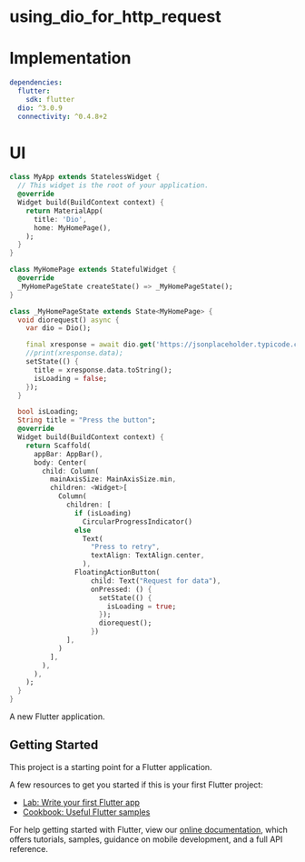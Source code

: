 
# using_dio_for_http_request

# Implementation
```yaml
dependencies:
  flutter:
    sdk: flutter
  dio: ^3.0.9
  connectivity: ^0.4.8+2
```

# UI

```dart
class MyApp extends StatelessWidget {
  // This widget is the root of your application.
  @override
  Widget build(BuildContext context) {
    return MaterialApp(
      title: 'Dio',
      home: MyHomePage(),
    );
  }
}

class MyHomePage extends StatefulWidget {
  @override
  _MyHomePageState createState() => _MyHomePageState();
}

class _MyHomePageState extends State<MyHomePage> {
  void diorequest() async {
    var dio = Dio();

    final xresponse = await dio.get('https://jsonplaceholder.typicode.com/posts');
    //print(xresponse.data);
    setState(() {
      title = xresponse.data.toString();
      isLoading = false;
    });
  }

  bool isLoading;
  String title = "Press the button";
  @override
  Widget build(BuildContext context) {
    return Scaffold(
      appBar: AppBar(),
      body: Center(
        child: Column(
          mainAxisSize: MainAxisSize.min,
          children: <Widget>[
            Column(
              children: [
                if (isLoading)
                  CircularProgressIndicator()
                else
                  Text(
                    "Press to retry",
                    textAlign: TextAlign.center,
                  ),
                FloatingActionButton(
                    child: Text("Request for data"),
                    onPressed: () {
                      setState(() {
                        isLoading = true;
                      });
                      diorequest();
                    })
              ],
            )
          ],
        ),
      ),
    );
  }
}
```



A new Flutter application.

## Getting Started

This project is a starting point for a Flutter application.

A few resources to get you started if this is your first Flutter project:

- [Lab: Write your first Flutter app](https://flutter.dev/docs/get-started/codelab)
- [Cookbook: Useful Flutter samples](https://flutter.dev/docs/cookbook)

For help getting started with Flutter, view our
[online documentation](https://flutter.dev/docs), which offers tutorials,
samples, guidance on mobile development, and a full API reference.
